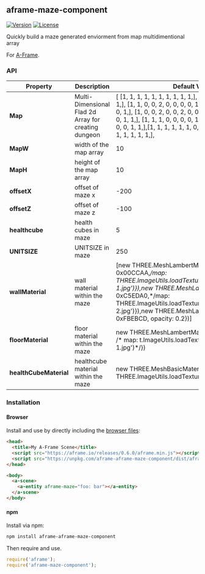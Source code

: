 ## aframe-maze-component

[![Version](http://img.shields.io/npm/v/aframe-maze-component.svg?style=flat-square)](https://npmjs.org/package/aframe-maze-component)
[![License](http://img.shields.io/npm/l/aframe-maze-component.svg?style=flat-square)](https://npmjs.org/package/aframe-maze-component)

Quickly build a maze generated enviorment from map multidimentional array

For [A-Frame](https://aframe.io).

### API

| Property | Description | Default Value |
| -------- | ----------- | ------------- |
|**Map**   | Multi-Dimensional Flad 2d Array for creating dungeon |      [ [1, 1, 1, 1, 1, 1, 1, 1, 1, 1,],  [1, 1, 0, 0, 0, 0, 0, 1, 1, 1,], [1, 1, 0, 0, 2, 0, 0, 0, 0, 1,], [1, 0, 0, 0, 0, 2, 0, 0, 0, 1,], [1, 0, 0, 2, 0, 0, 2, 0, 0, 1,], [1, 0, 0, 0, 2, 0, 0, 0, 1, 1,], [1, 1, 1, 0, 0, 0, 0, 1, 1, 1,], [1, 1, 1, 0, 0, 1, 0, 0, 1, 1,],[1, 1, 1, 1, 1, 1, 0, 0, 1, 1,], [1, 1, 1, 1, 1, 1, 1, 1, 1, 1,], 
| **MapW** | width of the map array | 10 |
| **MapH** | height of the map array | 10 |
| **offsetX** | offset of maze x | -200 |
| **offsetZ** | offset of maze z | -100 |
| **healthcube** | health cubes in maze | 5 |
| **UNITSIZE** | UNITSIZE in maze | 250 |
| **wallMaterial** | wall material within the maze | [new THREE.MeshLambertMaterial({/* color: 0x00CCAA,*/map: THREE.ImageUtils.loadTexture('images/wall-1.jpg')}),new THREE.MeshLambertMaterial({/* color: 0xC5EDA0,*/map: THREE.ImageUtils.loadTexture('images/wall-2.jpg')}),new THREE.MeshLambertMaterial({color: 0xFBEBCD, opacity: 0.2})]|
| **floorMaterial** | floor material within the maze | new THREE.MeshLambertMaterial({color: 0xEDCBA0 /* map: t.ImageUtils.loadTexture('images/floor-1.jpg')*/}) |
| **healthCubeMaterial** | healthcube material within the maze | new THREE.MeshBasicMaterial({map: THREE.ImageUtils.loadTexture('images/health.png')}) |


### Installation

#### Browser

Install and use by directly including the [browser files](dist):

```html
<head>
  <title>My A-Frame Scene</title>
  <script src="https://aframe.io/releases/0.6.0/aframe.min.js"></script>
  <script src="https://unpkg.com/aframe-aframe-maze-component/dist/aframe-maze-component.min.js"></script>
</head>

<body>
  <a-scene>
    <a-entity aframe-maze="foo: bar"></a-entity>
  </a-scene>
</body>
```

<!-- If component is accepted to the Registry, uncomment this. -->
<!--
Or with [angle](https://npmjs.com/package/angle/), you can install the proper
version of the component straight into your HTML file, respective to your
version of A-Frame:

```sh
angle install aframe-maze-component
```
-->

#### npm

Install via npm:

```bash
npm install aframe-aframe-maze-component
```

Then require and use.

```js
require('aframe');
require('aframe-maze-component');
```
